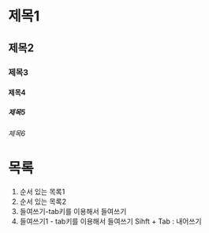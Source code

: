 # 제목1
## 제목2
### 제목3
#### 제목4
##### 제목5
###### 제목6

# 목록
1. 순서 있는 목록1
2. 순서 있는 목록2
  1. 들여쓰기-tab키를 이용해서 들여쓰기
  2. 들여쓰기1 - tab키를 이용해서 들여쓰기
Sihft + Tab : 내어쓰기
